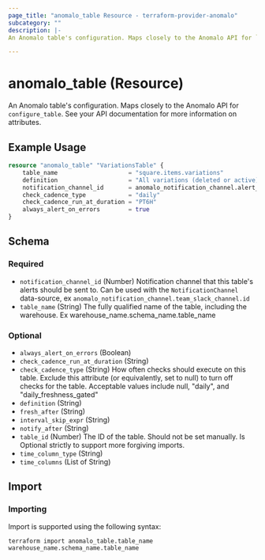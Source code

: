 ```yaml
---
page_title: "anomalo_table Resource - terraform-provider-anomalo"
subcategory: ""
description: |-
An Anomalo table's configuration. Maps closely to the Anomalo API for `configure_table`. See your API documentation for more information on attributes.

---
```


# anomalo_table (Resource)

An Anomalo table's configuration. Maps closely to the Anomalo API for `configure_table`. See your API documentation for more information on attributes.


## Example Usage

```terraform
resource "anomalo_table" "VariationsTable" {
    table_name                    = "square.items.variations"
    definition                    = "All variations (deleted or active) in all merchant catalogs."
    notification_channel_id       = anomalo_notification_channel.alert_channel.id
    check_cadence_type            = "daily"
    check_cadence_run_at_duration = "PT6H"
    always_alert_on_errors        = true
}
```

<!-- schema generated by tfplugindocs -->
## Schema

### Required

- `notification_channel_id` (Number) Notification channel that this table's alerts should be sent to. Can be used with the `NotificationChannel` data-source, ex `anomalo_notification_channel.team_slack_channel.id`
- `table_name` (String) The fully qualified name of the table, including the warehouse. Ex warehouse_name.schema_name.table_name

### Optional

- `always_alert_on_errors` (Boolean)
- `check_cadence_run_at_duration` (String)
- `check_cadence_type` (String) How often checks should execute on this table. Exclude this attribute (or equivalently, set to null) to turn off checks for the table. Acceptable values include null, "daily", and "daily_freshness_gated"
- `definition` (String)
- `fresh_after` (String)
- `interval_skip_expr` (String)
- `notify_after` (String)
- `table_id` (Number) The ID of the table. Should not be set manually. Is Optional strictly to support more forgiving imports.
- `time_column_type` (String)
- `time_columns` (List of String)



## Import

### Importing

Import is supported using the following syntax:

```shell
terraform import anomalo_table.table_name warehouse_name.schema_name.table_name
```

